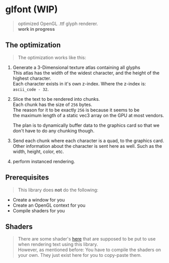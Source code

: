 # glfont (WIP)
> optimized OpenGL .ttf glyph renderer.  
> **work in progress**

## The optimization
> The optimization works like this:
1. Generate a 3-Dimensional texture atlas containing all glyphs  
   This atlas has the width of the widest character, and the height of the
   highest character.  
   Each character exists in it's own z-index.
   Where the z-index is: `ascii_code - 32`.
   
2. Slice the text to be rendered into chunks.  
   Each chunk has the size of `256` bytes.  
   The reason for it to be exactly `256` is because it seems to be  
   the maximum length of a static vec3 array on the GPU at most vendors.
   
   The plan is to dynamically buffer data to the graphics card so that we don't
   have to do any chunking though.
   
   
3. Send each chunk where each character is a quad, to the graphics card.  
   Other information about the character is sent here as well.
   Such as the width, height, color, etc.
   
4. perform instanced rendering.

## Prerequisites
> This library does **not** do the following:
* Create a window for you
* Create an OpenGL context for you
* Compile shaders for you


## Shaders
> There are some shader's [here](assets/shaders) that are supposed to be put to use
> when rendering text using this library.  
> However, as mentioned before: You have to compile the shaders on your own.
> They just exist here for you to copy-paste them.
